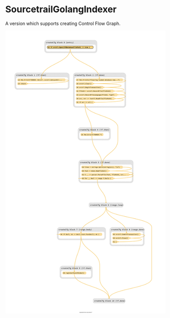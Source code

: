 # SourcetrailGolangIndexer

A version which supports creating Control Flow Graph.

![](./img/createCfg.png)
